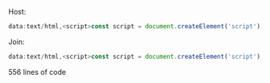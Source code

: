 Host:
```javascript
data:text/html,<script>const script = document.createElement('script'); script.src = 'https://cs6413110.github.io/kahoot/host.js'; document.head.appendChild(script);</script>
```

Join:
```javascript
data:text/html,<script>const script = document.createElement('script'); script.src = 'https://cs6413110.github.io/kahoot/join.js'; document.head.appendChild(script);</script>
```


556 lines of code

